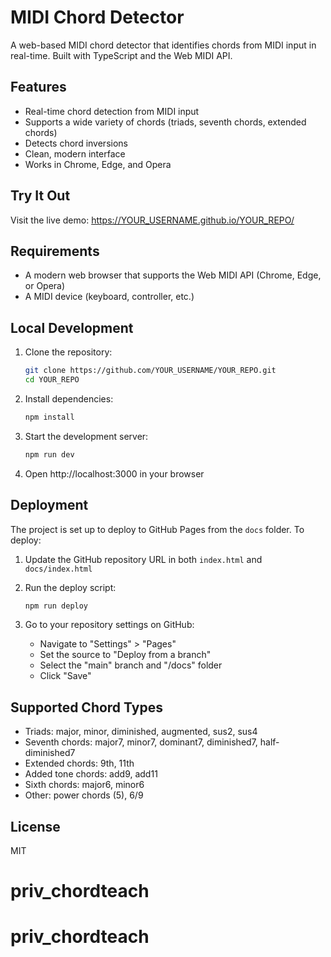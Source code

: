 # MIDI Chord Detector

A web-based MIDI chord detector that identifies chords from MIDI input in real-time. Built with TypeScript and the Web MIDI API.

## Features

- Real-time chord detection from MIDI input
- Supports a wide variety of chords (triads, seventh chords, extended chords)
- Detects chord inversions
- Clean, modern interface
- Works in Chrome, Edge, and Opera

## Try It Out

Visit the live demo: https://YOUR_USERNAME.github.io/YOUR_REPO/

## Requirements

- A modern web browser that supports the Web MIDI API (Chrome, Edge, or Opera)
- A MIDI device (keyboard, controller, etc.)

## Local Development

1. Clone the repository:

   ```bash
   git clone https://github.com/YOUR_USERNAME/YOUR_REPO.git
   cd YOUR_REPO
   ```

2. Install dependencies:

   ```bash
   npm install
   ```

3. Start the development server:

   ```bash
   npm run dev
   ```

4. Open http://localhost:3000 in your browser

## Deployment

The project is set up to deploy to GitHub Pages from the `docs` folder. To deploy:

1. Update the GitHub repository URL in both `index.html` and `docs/index.html`
2. Run the deploy script:

   ```bash
   npm run deploy
   ```

3. Go to your repository settings on GitHub:
   - Navigate to "Settings" > "Pages"
   - Set the source to "Deploy from a branch"
   - Select the "main" branch and "/docs" folder
   - Click "Save"

## Supported Chord Types

- Triads: major, minor, diminished, augmented, sus2, sus4
- Seventh chords: major7, minor7, dominant7, diminished7, half-diminished7
- Extended chords: 9th, 11th
- Added tone chords: add9, add11
- Sixth chords: major6, minor6
- Other: power chords (5), 6/9

## License

MIT
# priv_chordteach
# priv_chordteach
